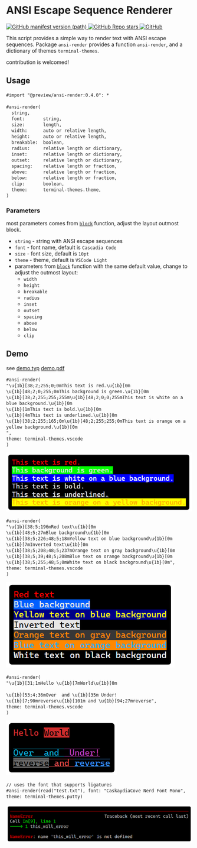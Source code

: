 # ANSI Escape Sequence Renderer

<a href="https://github.com/8LWXpg/typst-ansi-render/tags">
  <img alt="GitHub manifest version (path)" src="https://img.shields.io/github/v/tag/8LWXpg/typst-ansi-render">
</a>
<a href="https://github.com/8LWXpg/typst-ansi-render">
  <img src="https://img.shields.io/github/stars/8LWXpg/typst-ansi-render" alt="GitHub Repo stars">
</a>
<a href="https://github.com/8LWXpg/typst-ansi-render/blob/master/LICENSE">
  <img alt="GitHub" src="https://img.shields.io/github/license/8LWXpg/typst-ansi-render">
</a>

This script provides a simple way to render text with ANSI escape sequences. Package `ansi-render` provides a function `ansi-render`, and a dictionary of themes `terminal-themes`.

contribution is welcomed!

## Usage

```typst
#import "@preview/ansi-render:0.4.0": *

#ansi-render(
  string,
  font:       string,
  size:       length,
  width:      auto or relative length,
  height:     auto or relative length,
  breakable:  boolean,
  radius:     relative length or dictionary,
  inset:      relative length or dictionary,
  outset:     relative length or dictionary,
  spacing:    relative length or fraction,
  above:      relative length or fraction,
  below:      relative length or fraction,
  clip:       boolean,
  theme:      terminal-themes.theme,
)
```

### Parameters

most parameters comes from [`block`]([https://](https://typst.app/docs/reference/layout/block/)) function, adjust the layout outmost block.

- `string` - string with ANSI escape sequences
- `font` - font name, default is `Cascadia Code`
- `size` - font size, default is `10pt`
- `theme` - theme, default is `VSCode Light`
- parameters from [`block`]([https://](https://typst.app/docs/reference/layout/block/)) function with the same default value, change to adjust the outmost layout:
  - `width`
  - `height`
  - `breakable`
  - `radius`
  - `inset`
  - `outset`
  - `spacing`
  - `above`
  - `below`
  - `clip`

## Demo

see [demo.typ](https://github.com/8LWXpg/typst-ansi-render/blob/master/demo.typ) [demo.pdf](https://github.com/8LWXpg/typst-ansi-render/blob/master/demo.pdf)

```typst
#ansi-render(
"\u{1b}[38;2;255;0;0mThis text is red.\u{1b}[0m
\u{1b}[48;2;0;255;0mThis background is green.\u{1b}[0m
\u{1b}[38;2;255;255;255m\u{1b}[48;2;0;0;255mThis text is white on a blue background.\u{1b}[0m
\u{1b}[1mThis text is bold.\u{1b}[0m
\u{1b}[4mThis text is underlined.\u{1b}[0m
\u{1b}[38;2;255;165;0m\u{1b}[48;2;255;255;0mThis text is orange on a yellow background.\u{1b}[0m
",
theme: terminal-themes.vscode
)
```

![1.png](https://github.com/8LWXpg/typst-ansi-render/blob/master/img/1.png)

```typst
#ansi-render(
"\u{1b}[38;5;196mRed text\u{1b}[0m
\u{1b}[48;5;27mBlue background\u{1b}[0m
\u{1b}[38;5;226;48;5;18mYellow text on blue background\u{1b}[0m
\u{1b}[7mInverted text\u{1b}[0m
\u{1b}[38;5;208;48;5;237mOrange text on gray background\u{1b}[0m
\u{1b}[38;5;39;48;5;208mBlue text on orange background\u{1b}[0m
\u{1b}[38;5;255;48;5;0mWhite text on black background\u{1b}[0m",
theme: terminal-themes.vscode
)
```

![2.png](https://github.com/8LWXpg/typst-ansi-render/blob/master/img/2.png)

```typst
#ansi-render(
"\u{1b}[31;1mHello \u{1b}[7mWorld\u{1b}[0m

\u{1b}[53;4;36mOver  and \u{1b}[35m Under!
\u{1b}[7;90mreverse\u{1b}[101m and \u{1b}[94;27mreverse",
theme: terminal-themes.vscode
)
```

![3.png](https://github.com/8LWXpg/typst-ansi-render/blob/master/img/3.png)

```typst
// uses the font that supports ligatures
#ansi-render(read("test.txt"), font: "CaskaydiaCove Nerd Font Mono", theme: terminal-themes.putty)
```

![4.png](https://github.com/8LWXpg/typst-ansi-render/blob/master/img/4.png)
